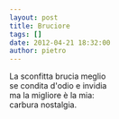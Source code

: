 ```yaml
---
layout: post
title: Bruciore
tags: []
date: 2012-04-21 18:32:00
author: pietro
---
```

La sconfitta brucia meglio<br/>se condita d'odio e invidia<br/>ma la migliore è la mia:<br/>carbura nostalgia.

